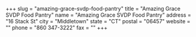 +++
slug = "amazing-grace-svdp-food-pantry"
title = "Amazing Grace SVDP Food Pantry"
name = "Amazing Grace SVDP Food Pantry"
address = "16 Stack St"
city = "Middletown"
state = "CT"
postal = "06457"
website = ""
phone = "860 347-3222"
fax = ""
+++
